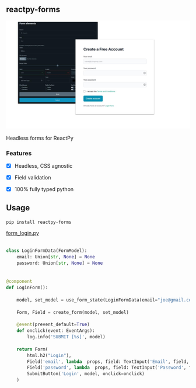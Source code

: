 ## reactpy-forms

![](./docs/img/reactpy-forms.jpg)

Headless forms for ReactPy

### Features

- [X] Headless, CSS agnostic
- [X] Field validation 
- [X] 100% fully typed python


## Usage

	pip install reactpy-forms

[form_login.py](./examples/form_login.py)
```python

class LoginFormData(FormModel):
    email: Union[str, None] = None
    password: Union[str, None] = None


@component
def LoginForm():

    model, set_model = use_form_state(LoginFormData(email="joe@gmail.com", password="1234"))

    Form, Field = create_form(model, set_model)

    @event(prevent_default=True)
    def onclick(event: EventArgs):
        log.info('SUBMIT [%s]', model)

    return Form(
        html.h2("Login"),
        Field('email', lambda  props, field: TextInput('Email', field, props({'id': 'email', 'type':'email'}))),
        Field('password', lambda  props, field: TextInput('Password', field, props({'id': 'password'}))),
        SubmitButton('Login', model, onclick=onclick)
    )

```


[modularforms]: https://modularforms.dev/solid/guides/introduction

